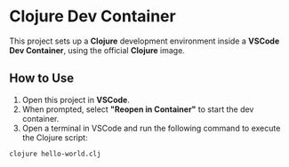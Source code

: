 # Clojure Dev Container

This project sets up a **Clojure** development environment inside a **VSCode Dev Container**, using the official **Clojure** image.

## How to Use

1. Open this project in **VSCode**.
2. When prompted, select **"Reopen in Container"** to start the dev container.
3. Open a terminal in VSCode and run the following command to execute the Clojure script:

```bash
clojure hello-world.clj
```
